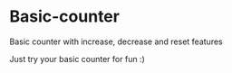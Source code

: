 # Basic-counter
Basic counter with increase, decrease and reset features

Just try your basic counter for fun :)
